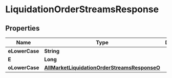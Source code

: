 

# LiquidationOrderStreamsResponse


## Properties

| Name | Type | Description | Notes |
|------------ | ------------- | ------------- | -------------|
|**eLowerCase** | **String** |  |  [optional] |
|**E** | **Long** |  |  [optional] |
|**oLowerCase** | [**AllMarketLiquidationOrderStreamsResponseO**](AllMarketLiquidationOrderStreamsResponseO.md) |  |  [optional] |



